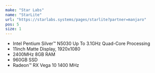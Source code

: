 ```yaml
---
make: "Star Labs"
name: "StarLite"
url: "https://starlabs.systems/pages/starlite?partner=manjaro"
pos: 5
size: 1
---
```

* Intel Pentium Silver™ N5030 Up To 3.1GHz Quad-Core Processing
* 11inch Matte Display, 1920x1080
* 2400MHz 8GB RAM
* 960GB SSD
* Radeon™ RX Vega 10 1400 MHz
